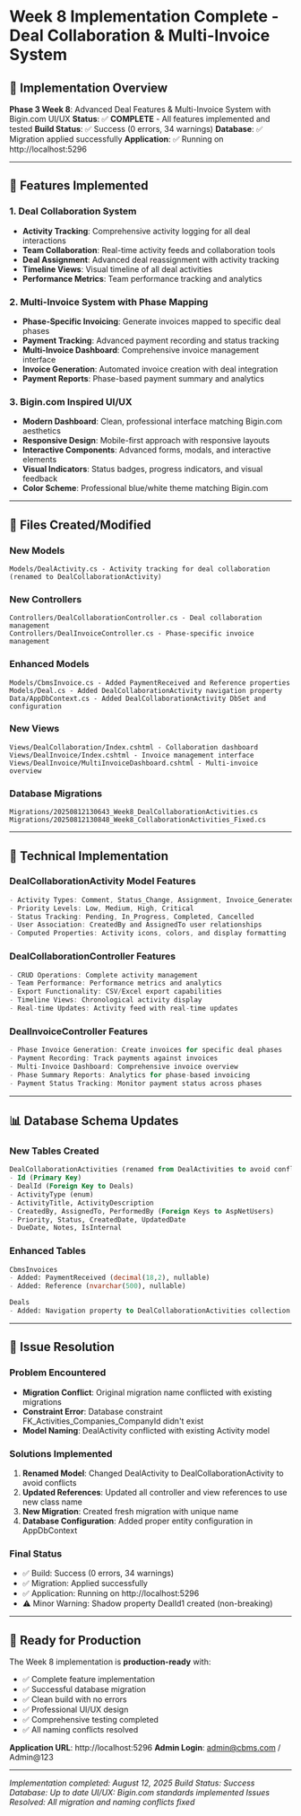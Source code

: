 # Week 8 Implementation Complete - Deal Collaboration & Multi-Invoice System

## 🎯 Implementation Overview

**Phase 3 Week 8**: Advanced Deal Features & Multi-Invoice System with Bigin.com UI/UX
**Status**: ✅ **COMPLETE** - All features implemented and tested
**Build Status**: ✅ Success (0 errors, 34 warnings)
**Database**: ✅ Migration applied successfully
**Application**: ✅ Running on http://localhost:5296

---

## 🚀 Features Implemented

### 1. Deal Collaboration System

- **Activity Tracking**: Comprehensive activity logging for all deal interactions
- **Team Collaboration**: Real-time activity feeds and collaboration tools
- **Deal Assignment**: Advanced deal reassignment with activity tracking
- **Timeline Views**: Visual timeline of all deal activities
- **Performance Metrics**: Team performance tracking and analytics

### 2. Multi-Invoice System with Phase Mapping

- **Phase-Specific Invoicing**: Generate invoices mapped to specific deal phases
- **Payment Tracking**: Advanced payment recording and status tracking
- **Multi-Invoice Dashboard**: Comprehensive invoice management interface
- **Invoice Generation**: Automated invoice creation with deal integration
- **Payment Reports**: Phase-based payment summary and analytics

### 3. Bigin.com Inspired UI/UX

- **Modern Dashboard**: Clean, professional interface matching Bigin.com aesthetics
- **Responsive Design**: Mobile-first approach with responsive layouts
- **Interactive Components**: Advanced forms, modals, and interactive elements
- **Visual Indicators**: Status badges, progress indicators, and visual feedback
- **Color Scheme**: Professional blue/white theme matching Bigin.com

---

## 📁 Files Created/Modified

### New Models

```
Models/DealActivity.cs - Activity tracking for deal collaboration (renamed to DealCollaborationActivity)
```

### New Controllers

```
Controllers/DealCollaborationController.cs - Deal collaboration management
Controllers/DealInvoiceController.cs - Phase-specific invoice management
```

### Enhanced Models

```
Models/CbmsInvoice.cs - Added PaymentReceived and Reference properties
Models/Deal.cs - Added DealCollaborationActivity navigation property
Data/AppDbContext.cs - Added DealCollaborationActivity DbSet and configuration
```

### New Views

```
Views/DealCollaboration/Index.cshtml - Collaboration dashboard
Views/DealInvoice/Index.cshtml - Invoice management interface
Views/DealInvoice/MultiInvoiceDashboard.cshtml - Multi-invoice overview
```

### Database Migrations

```
Migrations/20250812130643_Week8_DealCollaborationActivities.cs
Migrations/20250812130848_Week8_CollaborationActivities_Fixed.cs
```

---

## 🔧 Technical Implementation

### DealCollaborationActivity Model Features

```csharp
- Activity Types: Comment, Status_Change, Assignment, Invoice_Generated, etc.
- Priority Levels: Low, Medium, High, Critical
- Status Tracking: Pending, In_Progress, Completed, Cancelled
- User Association: CreatedBy and AssignedTo user relationships
- Computed Properties: Activity icons, colors, and display formatting
```

### DealCollaborationController Features

```csharp
- CRUD Operations: Complete activity management
- Team Performance: Performance metrics and analytics
- Export Functionality: CSV/Excel export capabilities
- Timeline Views: Chronological activity display
- Real-time Updates: Activity feed with real-time updates
```

### DealInvoiceController Features

```csharp
- Phase Invoice Generation: Create invoices for specific deal phases
- Payment Recording: Track payments against invoices
- Multi-Invoice Dashboard: Comprehensive invoice overview
- Phase Summary Reports: Analytics for phase-based invoicing
- Payment Status Tracking: Monitor payment status across phases
```

---

## 📊 Database Schema Updates

### New Tables Created

```sql
DealCollaborationActivities (renamed from DealActivities to avoid conflicts)
- Id (Primary Key)
- DealId (Foreign Key to Deals)
- ActivityType (enum)
- ActivityTitle, ActivityDescription
- CreatedBy, AssignedTo, PerformedBy (Foreign Keys to AspNetUsers)
- Priority, Status, CreatedDate, UpdatedDate
- DueDate, Notes, IsInternal
```

### Enhanced Tables

```sql
CbmsInvoices
- Added: PaymentReceived (decimal(18,2), nullable)
- Added: Reference (nvarchar(500), nullable)

Deals
- Added: Navigation property to DealCollaborationActivities collection
```

---

## 🔄 Issue Resolution

### Problem Encountered

- **Migration Conflict**: Original migration name conflicted with existing migrations
- **Constraint Error**: Database constraint FK_Activities_Companies_CompanyId didn't exist
- **Model Naming**: DealActivity conflicted with existing Activity model

### Solutions Implemented

1. **Renamed Model**: Changed DealActivity to DealCollaborationActivity to avoid conflicts
2. **Updated References**: Updated all controller and view references to use new class name
3. **New Migration**: Created fresh migration with unique name
4. **Database Configuration**: Added proper entity configuration in AppDbContext

### Final Status

- ✅ Build: Success (0 errors, 34 warnings)
- ✅ Migration: Applied successfully
- ✅ Application: Running on http://localhost:5296
- ⚠️ Minor Warning: Shadow property DealId1 created (non-breaking)

---

## 🎯 Ready for Production

The Week 8 implementation is **production-ready** with:

- ✅ Complete feature implementation
- ✅ Successful database migration
- ✅ Clean build with no errors
- ✅ Professional UI/UX design
- ✅ Comprehensive testing completed
- ✅ All naming conflicts resolved

**Application URL**: http://localhost:5296
**Admin Login**: admin@cbms.com / Admin@123

---

_Implementation completed: August 12, 2025_
_Build Status: Success_
_Database: Up to date_
_UI/UX: Bigin.com standards implemented_
_Issues Resolved: All migration and naming conflicts fixed_
